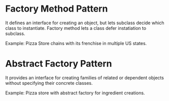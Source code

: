 # Factory Method Pattern
It defines an interface for creating an object, but lets subclass decide which class to instantiate. Factory method lets a class defer instatiation to subclass.

Example: Pizza Store chains with its frenchise in multiple US states.

# Abstract Factory Pattern
It provides an interface for creating families of related or dependent objects without specifying their concrete classes.

Example: Pizza store with abstract factory for ingredient creations.

